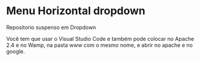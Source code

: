 # Menu Horizontal dropdown
 Repositorio suspenso em Dropdown

 Você tem que usar o Visual Studio Code e também
 pode colocar no Apache 2.4 e no Wamp, na pasta 
 www com o mesmo nome, e abrir no apache e no
 google. 
